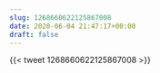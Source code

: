 ```yaml
---
slug: 1268660622125867008
date: 2020-06-04 21:47:17+00:00
draft: false
---
```


{{< tweet 1268660622125867008 >}}
